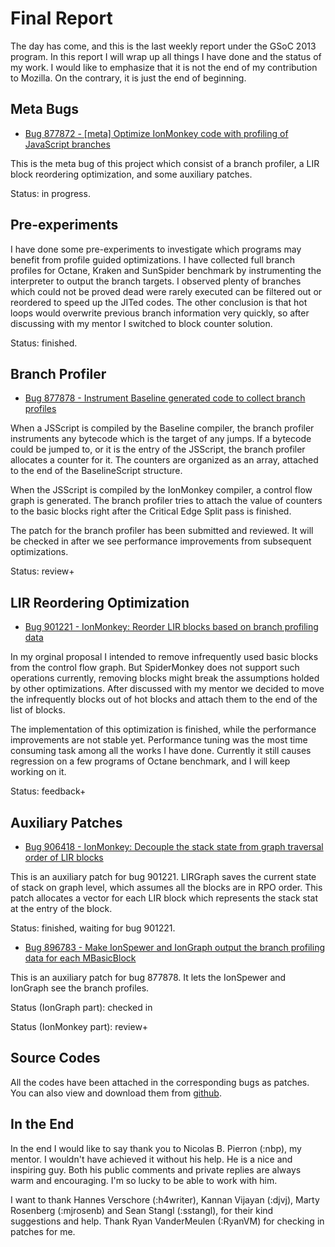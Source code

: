 Final Report
============

The day has come, and this is the last weekly report under the GSoC 2013 program.
In this report I will wrap up all things I have done and the status of my work.
I would like to emphasize that it is not the end of my contribution to Mozilla.
On the contrary, it is just the end of beginning.

Meta Bugs
---------

* [Bug 877872 - \[meta\] Optimize IonMonkey code with profiling of JavaScript branches](https://bugzilla.mozilla.org/show_bug.cgi?id=877872)

This is the meta bug of this project which consist of a branch profiler, a LIR block reordering optimization, and some auxiliary patches.

Status: in progress.

Pre-experiments
---------------

I have done some pre-experiments to investigate which programs may benefit from profile guided optimizations.
I have collected full branch profiles for Octane, Kraken and SunSpider benchmark by
instrumenting the interpreter to output the branch targets.
I observed plenty of branches which could not be proved dead were rarely executed can be
filtered out or reordered to speed up the JITed codes.
The other conclusion is that hot loops would overwrite previous branch information very quickly,
so after discussing with my mentor I switched to block counter solution.

Status: finished.

Branch Profiler
---------------

* [Bug 877878 - Instrument Baseline generated code to collect branch profiles](https://bugzilla.mozilla.org/show_bug.cgi?id=877878)

When a JSScript is compiled by the Baseline compiler,
the branch profiler instruments any bytecode which is the target of any jumps.
If a bytecode could be jumped to, or it is the entry of the JSScript,
the branch profiler allocates a counter for it.
The counters are organized as an array, attached to the end of the BaselineScript structure.

When the JSScript is compiled by the IonMonkey compiler, a control flow graph is generated.
The branch profiler tries to attach the value of counters to the basic blocks right after
the Critical Edge Split pass is finished.

The patch for the branch profiler has been submitted and reviewed. It will be checked in
after we see performance improvements from subsequent optimizations.

Status: review+

LIR Reordering Optimization
---------------------------

* [Bug 901221 - IonMonkey: Reorder LIR blocks based on branch profiling data](https://bugzilla.mozilla.org/show_bug.cgi?id=901221)

In my orginal proposal I intended to remove infrequently used basic blocks from the control flow graph.
But SpiderMonkey does not support such operations currently, removing blocks might break the assumptions
holded by other optimizations.
After discussed with my mentor we decided to move the infrequently blocks out of hot blocks and attach them
to the end of the list of blocks.

The implementation of this optimization is finished, while the performance improvements are not stable yet.
Performance tuning was the most time consuming task among all the works I have done.
Currently it still causes regression on a few programs of Octane benchmark, and I will keep working on it.

Status: feedback+

Auxiliary Patches
----------------

* [Bug 906418 - IonMonkey: Decouple the stack state from graph traversal order of LIR blocks](https://bugzilla.mozilla.org/show_bug.cgi?id=906418)

This is an auxiliary patch for bug 901221. LIRGraph saves the current state of stack on graph level,
which assumes all the blocks are in RPO order. This patch allocates a vector for each LIR block
which represents the stack stat at the entry of the block.

Status: finished, waiting for bug 901221.


* [Bug 896783 - Make IonSpewer and IonGraph output the branch profiling data for each MBasicBlock](https://bugzilla.mozilla.org/show_bug.cgi?id=896783)

This is an auxiliary patch for bug 877878. It lets the IonSpewer and IonGraph see the branch profiles.

Status (IonGraph part): checked in

Status (IonMonkey part): review+

Source Codes
------------
All the codes have been attached in the corresponding bugs as patches.
You can also view and download them from [github](https://github.com/lazyparser/gsoc2013).

In the End
----------
In the end I would like to say thank you to Nicolas B. Pierron (:nbp), my mentor.
I wouldn't have achieved it without his help. He is a nice and inspiring guy.
Both his public comments and private replies are always warm and encouraging.
I'm so lucky to be able to work with him.

I want to thank Hannes Verschore (:h4writer), Kannan Vijayan (:djvj),
Marty Rosenberg (:mjrosenb) and Sean Stangl (:sstangl),
for their kind suggestions and help.
Thank Ryan VanderMeulen (:RyanVM) for checking in patches for me.

